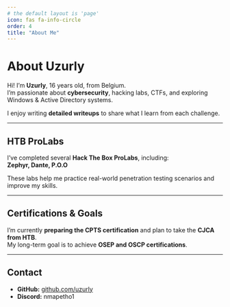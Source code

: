 ```yaml
---
# the default layout is 'page'
icon: fas fa-info-circle
order: 4
title: "About Me"
---
```


# About Uzurly

Hi! I’m **Uzurly**, 16 years old, from Belgium.  
I’m passionate about **cybersecurity**, hacking labs, CTFs, and exploring Windows & Active Directory systems.  

I enjoy writing **detailed writeups** to share what I learn from each challenge.  

---

## HTB ProLabs

I’ve completed several **Hack The Box ProLabs**, including:  
**Zephyr, Dante, P.O.O**  

These labs help me practice real-world penetration testing scenarios and improve my skills.

---

## Certifications & Goals

I’m currently **preparing the CPTS certification** and plan to take the **CJCA from HTB**.  
My long-term goal is to achieve **OSEP and OSCP certifications**.

---

## Contact

- **GitHub:** [github.com/uzurly](https://github.com/uzurly)  
- **Discord:** nmapetho1

